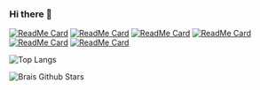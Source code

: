 ### Hi there 👋

<!--
**BraisC/BraisC** is a ✨ _special_ ✨ repository because its `README.md` (this file) appears on your GitHub profile.

Here are some ideas to get you started:

- 🔭 I’m currently working on ...
- 🌱 I’m currently learning ...
- 👯 I’m looking to collaborate on ...
- 🤔 I’m looking for help with ...
- 💬 Ask me about ...
- 📫 How to reach me: ...
- 😄 Pronouns: ...
- ⚡ Fun fact: ...
-->

[![ReadMe Card](https://github-readme-stats.vercel.app/api/pin/?username=braisc&repo=tvdb-react)](https://github.com/BraisC/tvdb-react)
[![ReadMe Card](https://github-readme-stats.vercel.app/api/pin/?username=braisc&repo=braiscao.dev)](https://github.com/BraisC/braiscao.dev)
[![ReadMe Card](https://github-readme-stats.vercel.app/api/pin/?username=braisc&repo=Marvel-database)](https://github.com/BraisC/Marvel-database)
[![ReadMe Card](https://github-readme-stats.vercel.app/api/pin/?username=braisc&repo=Natours)](https://github.com/BraisC/Natours)
[![ReadMe Card](https://github-readme-stats.vercel.app/api/pin/?username=braisc&repo=Kinda-Monokai-Dark)](https://github.com/BraisC/Kinda-Monokai-Dark)
[![ReadMe Card](https://github-readme-stats.vercel.app/api/pin/?username=braisc&repo=eslint-config)](https://github.com/BraisC/eslint-config)

![Top Langs](https://github-readme-stats.vercel.app/api/top-langs/?username=BraisC&layout=compact)

![Brais Github Stars](https://github-readme-stats.vercel.app/api?username=BraisC&count_private=true)


